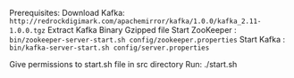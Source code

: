 Prerequisites:
Download Kafka:
```http://redrockdigimark.com/apachemirror/kafka/1.0.0/kafka_2.11-1.0.0.tgz```
Extract Kafka Binary Gzipped file
Start ZooKeeper :
```bin/zookeeper-server-start.sh config/zookeeper.properties```
Start Kafka :
```bin/kafka-server-start.sh config/server.properties ```

Give permissions to start.sh file in src directory
Run: ./start.sh


